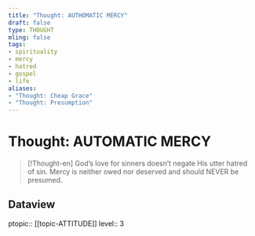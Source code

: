 ```yaml
---
title: "Thought: AUTHOMATIC MERCY"
draft: false
type: THOUGHT
mling: false
tags:
- spirituality
- mercy
- hatred
- gospel
- life
aliases:
- "Thought: Cheap Grace"
- "Thought: Presumption"
---
```

# Thought: AUTOMATIC MERCY
> [!Thought-en]
> God’s love for sinners doesn’t negate His utter hatred of sin. Mercy is neither owed nor deserved and should NEVER be presumed.

## Dataview
ptopic:: [[topic-ATTITUDE]]
level:: 3
